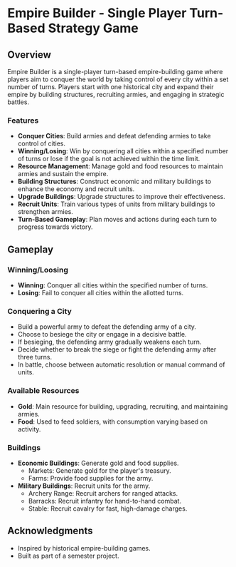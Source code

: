 # Empire Builder - Single Player Turn-Based Strategy Game

## Overview
Empire Builder is a single-player turn-based empire-building game where players aim to conquer the world by taking control of every city within a set number of turns. Players start with one historical city and expand their empire by building structures, recruiting armies, and engaging in strategic battles.

### Features
- **Conquer Cities**: Build armies and defeat defending armies to take control of cities.
- **Winning/Losing**: Win by conquering all cities within a specified number of turns or lose if the goal is not achieved within the time limit.
- **Resource Management**: Manage gold and food resources to maintain armies and sustain the empire.
- **Building Structures**: Construct economic and military buildings to enhance the economy and recruit units.
- **Upgrade Buildings**: Upgrade structures to improve their effectiveness.
- **Recruit Units**: Train various types of units from military buildings to strengthen armies.
- **Turn-Based Gameplay**: Plan moves and actions during each turn to progress towards victory.

## Gameplay

### Winning/Loosing
- **Winning**: Conquer all cities within the specified number of turns.
- **Losing**: Fail to conquer all cities within the allotted turns.

### Conquering a City
- Build a powerful army to defeat the defending army of a city.
- Choose to besiege the city or engage in a decisive battle.
- If besieging, the defending army gradually weakens each turn.
- Decide whether to break the siege or fight the defending army after three turns.
- In battle, choose between automatic resolution or manual command of units.

### Available Resources
- **Gold**: Main resource for building, upgrading, recruiting, and maintaining armies.
- **Food**: Used to feed soldiers, with consumption varying based on activity.

### Buildings
- **Economic Buildings**: Generate gold and food supplies.
  - Markets: Generate gold for the player's treasury.
  - Farms: Provide food supplies for the army.
- **Military Buildings**: Recruit units for the army.
  - Archery Range: Recruit archers for ranged attacks.
  - Barracks: Recruit infantry for hand-to-hand combat.
  - Stable: Recruit cavalry for fast, high-damage charges.

## Acknowledgments
- Inspired by historical empire-building games.
- Built as part of a semester project.
